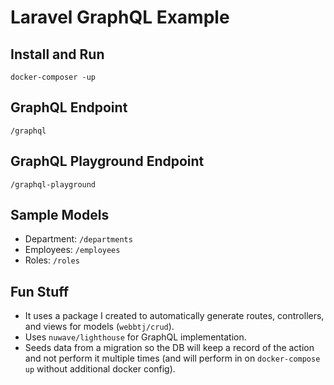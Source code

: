 # Laravel GraphQL Example

## Install and Run

`docker-composer -up`

## GraphQL Endpoint

`/graphql`

## GraphQL Playground Endpoint

`/graphql-playground`

## Sample Models

* Department: `/departments`
* Employees: `/employees`
* Roles: `/roles`

## Fun Stuff

* It uses a package I created to automatically generate routes, controllers, and
views for models (`webbtj/crud`).
* Uses `nuwave/lighthouse` for GraphQL implementation.
* Seeds data from a migration so the DB will keep a record of the action and not
perform it multiple times (and will perform in on `docker-compose up` without
additional docker config).

